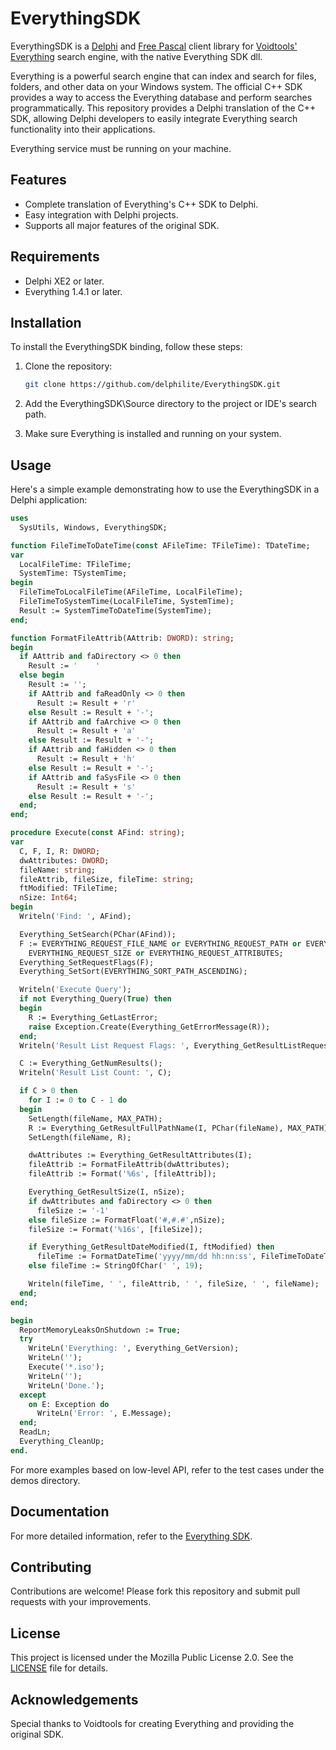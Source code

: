 # EverythingSDK
EverythingSDK is a [Delphi](http://www.embarcadero.com/products/delphi) and [Free Pascal](https://www.freepascal.org/) client library for [Voidtools' Everything](https://www.voidtools.com/) search engine, with the native Everything SDK dll.

Everything is a powerful search engine that can index and search for files, folders, and other data on your Windows system. The official C++ SDK provides a way to access the Everything database and perform searches programmatically. This repository provides a Delphi translation of the C++ SDK, allowing Delphi developers to easily integrate Everything search functionality into their applications.

Everything service must be running on your machine.

## Features
- Complete translation of Everything's C++ SDK to Delphi.
- Easy integration with Delphi projects.
- Supports all major features of the original SDK.

## Requirements
- Delphi XE2 or later.
- Everything 1.4.1 or later.

## Installation
To install the EverythingSDK binding, follow these steps:

1. Clone the repository:
    ```sh
    git clone https://github.com/delphilite/EverythingSDK.git
    ```

2. Add the EverythingSDK\Source directory to the project or IDE's search path.
3. Make sure Everything is installed and running on your system.

## Usage
Here's a simple example demonstrating how to use the EverythingSDK in a Delphi application:

```pas
uses
  SysUtils, Windows, EverythingSDK;

function FileTimeToDateTime(const AFileTime: TFileTime): TDateTime;
var
  LocalFileTime: TFileTime;
  SystemTime: TSystemTime;
begin
  FileTimeToLocalFileTime(AFileTime, LocalFileTime);
  FileTimeToSystemTime(LocalFileTime, SystemTime);
  Result := SystemTimeToDateTime(SystemTime);
end;

function FormatFileAttrib(AAttrib: DWORD): string;
begin
  if AAttrib and faDirectory <> 0 then
    Result := '    '
  else begin
    Result := '';
    if AAttrib and faReadOnly <> 0 then
      Result := Result + 'r'
    else Result := Result + '-';
    if AAttrib and faArchive <> 0 then
      Result := Result + 'a'
    else Result := Result + '-';
    if AAttrib and faHidden <> 0 then
      Result := Result + 'h'
    else Result := Result + '-';
    if AAttrib and faSysFile <> 0 then
      Result := Result + 's'
    else Result := Result + '-';
  end;
end;

procedure Execute(const AFind: string);
var
  C, F, I, R: DWORD;
  dwAttributes: DWORD;
  fileName: string;
  fileAttrib, fileSize, fileTime: string;
  ftModified: TFileTime;
  nSize: Int64;
begin
  Writeln('Find: ', AFind);

  Everything_SetSearch(PChar(AFind));
  F := EVERYTHING_REQUEST_FILE_NAME or EVERYTHING_REQUEST_PATH or EVERYTHING_REQUEST_DATE_MODIFIED or
    EVERYTHING_REQUEST_SIZE or EVERYTHING_REQUEST_ATTRIBUTES;
  Everything_SetRequestFlags(F);
  Everything_SetSort(EVERYTHING_SORT_PATH_ASCENDING);

  Writeln('Execute Query');
  if not Everything_Query(True) then
  begin
    R := Everything_GetLastError;
    raise Exception.Create(Everything_GetErrorMessage(R));
  end;
  Writeln('Result List Request Flags: ', Everything_GetResultListRequestFlags());

  C := Everything_GetNumResults();
  Writeln('Result List Count: ', C);

  if C > 0 then
    for I := 0 to C - 1 do
  begin
    SetLength(fileName, MAX_PATH);
    R := Everything_GetResultFullPathName(I, PChar(fileName), MAX_PATH);
    SetLength(fileName, R);

    dwAttributes := Everything_GetResultAttributes(I);
    fileAttrib := FormatFileAttrib(dwAttributes);
    fileAttrib := Format('%6s', [fileAttrib]);

    Everything_GetResultSize(I, nSize);
    if dwAttributes and faDirectory <> 0 then
      fileSize := '-1'
    else fileSize := FormatFloat('#,#.#',nSize);
    fileSize := Format('%16s', [fileSize]);

    if Everything_GetResultDateModified(I, ftModified) then
      fileTime := FormatDateTime('yyyy/mm/dd hh:nn:ss', FileTimeToDateTime(ftModified))
    else fileTime := StringOfChar(' ', 19);

    Writeln(fileTime, ' ', fileAttrib, ' ', fileSize, ' ', fileName);
  end;
end;

begin
  ReportMemoryLeaksOnShutdown := True;
  try
    WriteLn('Everything: ', Everything_GetVersion);
    WriteLn('');
    Execute('*.iso');
    WriteLn('');
    WriteLn('Done.');
  except
    on E: Exception do
      WriteLn('Error: ', E.Message);
  end;
  ReadLn;
  Everything_CleanUp;
end.
```

For more examples based on low-level API, refer to the test cases under the demos directory.

## Documentation
For more detailed information, refer to the [Everything SDK](https://www.voidtools.com/support/everything/sdk/).

## Contributing
Contributions are welcome! Please fork this repository and submit pull requests with your improvements.

## License
This project is licensed under the Mozilla Public License 2.0. See the [LICENSE](LICENSE) file for details.

## Acknowledgements
Special thanks to Voidtools for creating Everything and providing the original SDK.
